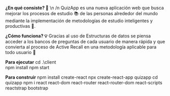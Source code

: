 **¿En qué consiste? 🤔** \n /n
QuizApp es una nueva aplicación web que busca mejorar los procesos de estudio 📚 de las personas alrededor del mundo mediante la implementación de metodologías de estudio inteligentes y productivas 🌱.

**¿Cómo funciona? 💡**
Gracias al uso de Estructuras de datos se piensa acceder a los bancos de preguntas de cada usuario de manera rápida y que convierta al proceso de Active Recall en una metodología aplicable para todo usuario 👥

**Para ejecutar**
cd .\client\
npm install
npm start


**Para construir**
npm install create-react
npx create-react-app quizapp
cd quizapp
npm i react react-dom react-router react-router-dom react-scripts reactstrap bootstrap
